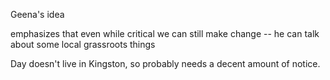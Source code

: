 Geena's idea


emphasizes that even while critical we can still make change -- he can talk about some local grassroots things

Day doesn't live in Kingston, so probably needs a decent amount of notice.

